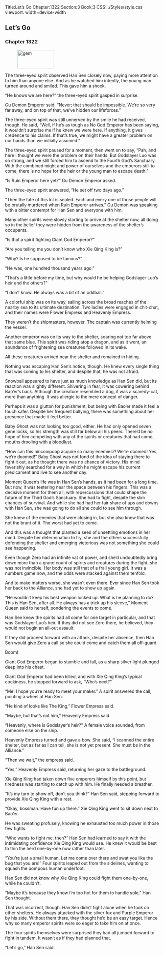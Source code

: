 Title:Let’s Go 
Chapter:1322 
Section:3 
Book:3 
CSS:../Styles/style.css 
viewport: width=device-width
  
## Let’s Go
### Chapter 1322
  
<figure>
	<img src="../Images/gem.gif" alt="gem" id="gem" width="120" height="60" />
</figure>
  

  
The three-eyed spirit observed Han Sen closely now, paying more attention to him than anyone else. And as he watched him intently, the young man turned around and smiled. This gave him a shock.

“He knows we are here?” the three-eyed spirit gasped in surprise.

Gu Demon Emperor said, “Never; that should be impossible. We’re so very far away, and on top of that, we’ve hidden our lifeforces.”

The three-eyed spirit was still unnerved by the smile he had received, though. He said, “Well, if he’s as tough as No God Emperor has been saying, it wouldn’t surprise me if he knew we were here. If anything, it gives credence to his claims. If that’s true, we might have a greater problem on our hands than we initially assumed.”

The three-eyed spirit paused for a moment, then went on to say, “Pah, and here I thought we were the problem on their hands. But Godslayer Luo was so strong, and we still forced him to ascend to the Fourth God’s Sanctuary. With the combined might and power of ourselves and the emperors still to come, there is no hope for the heir or the young man to escape death.”

“Is Ruin Emperor here yet?” Gu Demon Emperor asked.

The three-eyed spirit answered, “He set off two days ago.”

“Then the fate of this lot is sealed. Each and every one of those people will be brutally murdered when Ruin Emperor arrives.” Gu Demon was speaking with a bitter contempt for Han Sen and everyone with him.

Many other spirits were slowly starting to arrive at the shelter now, all doing so in the belief they were hidden from the awareness of the shelter’s occupants.

“Is that a spirit fighting Giant God Emperor?”

“Are you telling me you don’t know who Xie Qing King is?”

“Why? Is he supposed to be famous?”

“He was, one hundred thousand years ago.”

“That’s a little before my time, but why would he be helping Godslayer Luo’s heir and the others?”

“I don’t know. He always was a bit of an oddball.”

A colorful ship was on its way, sailing across the broad reaches of the nearby sea to its ultimate destination. Two ladies were engaged in chit-chat, and their names were Flower Empress and Heavenly Empress.

They weren’t the shipmasters, however. The captain was currently helming the vessel.

Another emperor was on its way to the shelter, soaring not too far above that same blue. This spirit was riding atop a dragon, and as it went, an abundance of frightening sea creatures followed in its wake.

All these creatures arrived near the shelter and remained in hiding.

Nothing was escaping Han Sen’s notice, though. He knew every single thing that was coming to his shelter, and despite that, he was not afraid.

Snowball appeared to have just as much knowledge as Han Sen did, but its reaction was slightly different. Shivering in fear, it was cowering behind Bao’er’s back. Although the creature resembled a dog, it was a scaredy-cat, more than anything. It was allergic to the mere concept of danger.

Perhaps it was a glutton for punishment, but being with Bao’er made it feel a touch safer. Despite her frequent bullying, there was something about her presence that made it feel better.

Baby Ghost was not looking too good, either. He had only opened seven gene locks, so his strength was still far below all his peers. There’d be no hope of him competing with any of the spirits or creatures that had come, mouths drooling with a bloodlust.

“How can this nincompoop acquire so many enemies?! We’re doomed! Yes, we’re doomed!” Baby Ghost was not fond of the idea of staying there to fight it out, as he thought there was no chance of victory. His mind feverishly searched for a way in which he might escape his current predicament and live to see another day.

Moment Queen’s life was in Han Sen’s hands, as it had been for a long time. But now, it was teetering near the space between his fingers. This was a decisive moment for them all, with repercussions that could shape the future of the Third God’s Sanctuary. She had to fight, despite the slim chances of survival. And while she had had her fair share of ups and downs with Han Sen, she was going to do all she could to see him through.

She knew of the enemies that were closing in, but she also knew that was not the brunt of it. The worst had yet to come.

And this was a thought that planted a seed of unsettling emotions in her mind. Despite her determination to try, she and the others successfully defending the shelter and emerging victorious was not something she could see happening.

Even though Zero had an infinite vat of power, and she’d undoubtedly bring down more than a grand count of spirits and creatures during the fight, she was not invincible. Her body was still that of a frail young girl. It was a numbers game now, and the odds were stacked against them tenfold.

And to make matters worse, she wasn’t even there. Ever since Han Sen took her back to the Alliance, she had yet to show up again.

“He wouldn’t keep his best weapon locked up. What is he planning to do? This is Han Sen, after all. He always has a trick up his sleeve,” Moment Queen said to herself, pondering the events to come.

Han Sen knew the spirits had all come for one target in particular, and that was Godslayer Luo’s heir. If they did not see Zero there, he believed, they would not begin an all-out assault.

If they did proceed forward with an attack, despite her absence, then Han Sen would give Zero a call so she could come and catch them all off-guard.

Boom!

Giant God Emperor began to stumble and fall, as a sharp silver light plunged deep into his chest.

Giant God Emperor had been killed, and with Xie Qing King’s typical cockiness, he stepped forward to ask, “Who’s next?”

“Me! I hope you’re ready to meet your maker.” A spirit answered the call, pointing a wheel at Han Sen.

“He kind of looks like The King,” Flower Empress said.

“Maybe, but that’s not him,” Heavenly Empress said.

“Heavenly, where is Godslayer’s heir?” A female voice sounded, from someone else on the ship.

Heavenly Empress turned and gave a bow. She said, “I scanned the entire shelter, but as far as I can tell, she is not yet present. She must be in the Alliance.”

“Then we wait,” the empress said.

“Yes,” Heavenly Empress said, returning her gaze to the battleground.

Xie Qing King had taken down five emperors himself by this point, but tiredness was starting to catch up with him. He finally needed a breather.

“It’s my turn to show off, don’t you think?” Han Sen said, stepping forward to provide Xie Qing King with a rest.

“Okay, bossman. Have fun up there.” Xie Qing King went to sit down next to Bao’er.

He was sweating profusely, knowing he exhausted too much power in those few fights.

“Who wants to fight me, then?” Han Sen had learned to say it with the intimidating confidence Xie Qing King would use. He knew it would be best to thin the herd one-by-one now rather than later.

“You’re just a small human. Let me come over there and swat you like the bug that you are!” Four spirits leaped out from the sidelines, wanting to squash the pompous human underfoot.

Han Sen did not know why Xie Qing King could fight them one-by-one, while he couldn’t.

“Maybe it’s because they know I’m too hot for them to handle solo,” Han Sen thought.

That was incorrect, though. Han Sen didn’t fight alone when he took on other shelters. He always attacked with the silver fox and Purple Emperor by his side. Without them there, they thought he’d be an easy target. Hence why so many emperor spirits were so eager to take him on at once.

The four spirits themselves were surprised they had all jumped forward to fight in tandem. It wasn’t as if they had planned that.

“Let’s go,” Han Sen said.